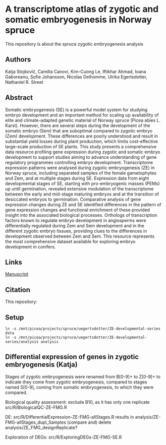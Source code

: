 # A transcriptome atlas of zygotic and somatic embryogenesis in Norway spruce

This repository is about the spruce zygotic embryogenesis analysis

## Authors
Katja Stojkovič, Camilla Canovi, Kim-Cuong Le, Iftikhar Ahmad, Ioana Gaboreanu, Sofie Johansson, Nicolas Delhomme, Ulrika Egertsdotter, Nathaniel R. Street

## Abstract

Somatic embryogenesis (SE) is a powerful model system for studying embryo development and an important method for scaling up availability of elite and climate-adapted genetic material of Norway spruce (Picea abies L. Karst). However, there are several steps during the development of the somatic embryo (Sem) that are suboptimal compared to zygotic embryo (Zem) development. These differences are poorly understood and result in substantial yield losses during plant production, which limits cost-effective large-scale production of SE plants. This study presents a comprehensive data resource profiling gene expression during zygotic and somatic embryo development to support studies aiming to advance understanding of gene regulatory programmes controlling embryo development. Transcriptome expression patterns were analysed during zygotic embryogenesis (ZE) in Norway spruce, including separated samples of the female gametophytes and Zem, and at multiple stages during SE. Expression data from eight developmental stages of SE, starting with pro-embryogenic masses (PEMs) up until germination, revealed extensive modulation of the transcriptome between the early and mid-stage maturing embryos and at the transition of desiccated embryos to germination. Comparative analysis of gene expression changes during ZE and SE identified differences in the pattern of gene expression changes and functional enrichment of these provided insight into the associated biological processes. Orthologs of transcription factors known to regulate embryo development in angiosperms were differentially regulated during Zem and Sem development and in the different zygotic embryo tissues, providing clues to the differences in development observed between Zem and Sem. This resource represents the most comprehensive dataset available for exploring embryo development in conifers.

## Links

[Manuscript](https://doi.org/10.1111/tpj.17087])

## Citation

This repository: 

## Setup
```{bash setup, eval=FALSE}
ln -s /mnt/picea/projects/spruce/uegertsdotter/ZE-developmental-series data
ln -s /mnt/picea/projects/spruce/uegertsdotter/ZE-developmental-series/analysis analysis
```

## Differential expression of genes in zygotic embryogenesis (Katja)
Stages of zygotic embryogenesis were renamed from B[0-9]+ to Z[0-9]+ to indicate they come from zygotic embryogenesis, compared to stages named S[0-9], coming from somatic embryogenesis, to which they were compared.

Biological quality assessment:
exclude B10, as it has only one replicate
src/R/BiologicalQC-ZE-FMG.R

DE:
src/R/DifferentialExpression-ZE-FMG-allStages.R
results in analysis/ZE-FMG-allStages_dupl_Samples
(compare and) delete analysis/ZE_FMG_designReplicate?

Exploration of DEGs:
src/R/ExploringDEGs-ZE-FMG-SE.R

